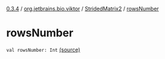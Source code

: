 [0.3.4](../../index.md) / [org.jetbrains.bio.viktor](../index.md) / [StridedMatrix2](index.md) / [rowsNumber](.)

# rowsNumber

`val rowsNumber: Int` [(source)](https://github.com/JetBrains-Research/viktor/blob/0.3.4/src/main/kotlin/org/jetbrains/bio/viktor/StridedMatrix2.kt#L13)
